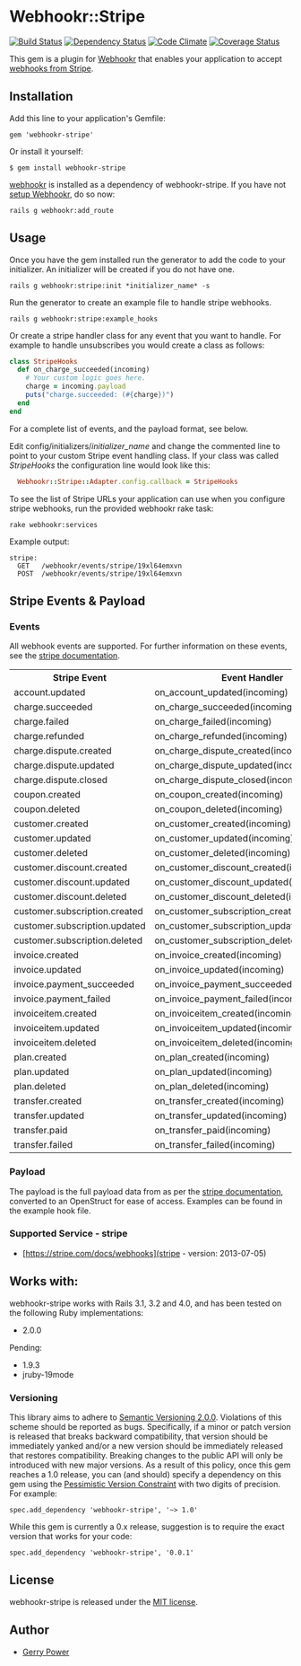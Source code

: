 # Webhookr::Stripe
[![Build Status](https://travis-ci.org/gerrypower/webhookr-stripe.png?branch=master)](https://travis-ci.org/gerrypower/webhookr-stripe)
[![Dependency Status](https://gemnasium.com/gerrypower/webhookr-stripe.png)](https://gemnasium.com/gerrypower/webhookr-stripe)
[![Code Climate](https://codeclimate.com/repos/51e8487b56b10253cd012512/badges/07b88d092c3cbc9a3873/gpa.png)](https://codeclimate.com/repos/51e8487b56b10253cd012512/feed)
[![Coverage Status](https://coveralls.io/repos/gerrypower/webhookr-stripe/badge.png)](https://coveralls.io/r/gerrypower/webhookr-stripe)

This gem is a plugin for [Webhookr](https://github.com/zoocasa/webhookr) that enables
your application to accept [webhooks from Stripe](https://stripe.com/docs/webhooks).

## Installation

Add this line to your application's Gemfile:

    gem 'webhookr-stripe'

Or install it yourself:

    $ gem install webhookr-stripe

[webhookr](https://github.com/zoocasa/webhookr) is installed as a dependency of webhookr-stripe. If you have not [setup Webhookr](https://github.com/zoocasa/webhookr#usage--setup), do so now:

```console
rails g webhookr:add_route
```

## Usage

Once you have the gem installed run the generator to add the code to your initializer.
An initializer will be created if you do not have one.

```console
rails g webhookr:stripe:init *initializer_name* -s
```

Run the generator to create an example file to handle stripe webhooks.

```console
rails g webhookr:stripe:example_hooks
```

Or create a stripe handler class for any event that you want to handle. For example
to handle unsubscribes you would create a class as follows:

```ruby
class StripeHooks
  def on_charge_succeeded(incoming)
    # Your custom logic goes here.
    charge = incoming.payload
    puts("charge.succeeded: (#{charge})")
  end
end
```

For a complete list of events, and the payload format, see below.

Edit config/initializers/*initializer_name* and change the commented line to point to
your custom Stripe event handling class. If your class was called *StripeHooks*
the configuration line would look like this:

```ruby
  Webhookr::Stripe::Adapter.config.callback = StripeHooks
```

To see the list of Stripe URLs your application can use when you configure
stripe webhooks,
run the provided webhookr rake task:

```console
rake webhookr:services
```

Example output:

```console
stripe:
  GET	/webhookr/events/stripe/19xl64emxvn
  POST	/webhookr/events/stripe/19xl64emxvn
```

## Stripe Events & Payload

### Events

All webhook events are supported. For further information on these events, see the
[stripe documentation](https://stripe.com/docs/api#event_types).

<table>
  <tr>
    <th>Stripe Event</th>
    <th>Event Handler</th>
  </tr>
  <tr>
    <td>account.updated</td>
    <td>on_account_updated(incoming)</td>
  </tr>
  <tr>
    <td>charge.succeeded</td>
    <td>on_charge_succeeded(incoming)</td>
  </tr>
  <tr>
    <td>charge.failed</td>
    <td>on_charge_failed(incoming)</td>
  </tr>
  <tr>
    <td>charge.refunded</td>
    <td>on_charge_refunded(incoming)</td>
  </tr>
  <tr>
    <td>charge.dispute.created</td>
    <td>on_charge_dispute_created(incoming)</td>
  </tr>
  <tr>
    <td>charge.dispute.updated</td>
    <td>on_charge_dispute_updated(incoming)</td>
  </tr>
  <tr>
    <td>charge.dispute.closed</td>
    <td>on_charge_dispute_closed(incoming)</td>
  </tr>
  <tr>
    <td>coupon.created</td>
    <td>on_coupon_created(incoming)</td>
  </tr>
  <tr>
    <td>coupon.deleted</td>
    <td>on_coupon_deleted(incoming)</td>
  </tr>
  <tr>
    <td>customer.created</td>
    <td>on_customer_created(incoming)</td>
  </tr>
  <tr>
    <td>customer.updated</td>
    <td>on_customer_updated(incoming)</td>
  </tr>
  <tr>
    <td>customer.deleted</td>
    <td>on_customer_deleted(incoming)</td>
  </tr>
  <tr>
    <td>customer.discount.created</td>
    <td>on_customer_discount_created(incoming)</td>
  </tr>
  <tr>
    <td>customer.discount.updated</td>
    <td>on_customer_discount_updated(incoming)</td>
  </tr>
  <tr>
    <td>customer.discount.deleted</td>
    <td>on_customer_discount_deleted(incoming)</td>
  </tr>
  <tr>
    <td>customer.subscription.created</td>
    <td>on_customer_subscription_created(incoming)</td>
  </tr>
  <tr>
    <td>customer.subscription.updated</td>
    <td>on_customer_subscription_updated(incoming)</td>
  </tr>
  <tr>
    <td>customer.subscription.deleted</td>
    <td>on_customer_subscription_deleted(incoming)</td>
  </tr>
  <tr>
    <td>invoice.created</td>
    <td>on_invoice_created(incoming)</td>
  </tr>
  <tr>
    <td>invoice.updated</td>
    <td>on_invoice_updated(incoming)</td>
  </tr>
  <tr>
    <td>invoice.payment_succeeded</td>
    <td>on_invoice_payment_succeeded(incoming)</td>
  </tr>
  <tr>
    <td>invoice.payment_failed</td>
    <td>on_invoice_payment_failed(incoming)</td>
  </tr>
  <tr>
    <td>invoiceitem.created</td>
    <td>on_invoiceitem_created(incoming)</td>
  </tr>
  <tr>
    <td>invoiceitem.updated</td>
    <td>on_invoiceitem_updated(incoming)</td>
  </tr>
  <tr>
    <td>invoiceitem.deleted</td>
    <td>on_invoiceitem_deleted(incoming)</td>
  </tr>
  <tr>
    <td>plan.created</td>
    <td>on_plan_created(incoming)</td>
  </tr>
  <tr>
    <td>plan.updated</td>
    <td>on_plan_updated(incoming)</td>
  </tr>
  <tr>
    <td>plan.deleted</td>
    <td>on_plan_deleted(incoming)</td>
  </tr>
  <tr>
    <td>transfer.created</td>
    <td>on_transfer_created(incoming)</td>
  </tr>
  <tr>
    <td>transfer.updated</td>
    <td>on_transfer_updated(incoming)</td>
  </tr>
  <tr>
    <td>transfer.paid</td>
    <td>on_transfer_paid(incoming)</td>
  </tr>
  <tr>
    <td>transfer.failed</td>
    <td>on_transfer_failed(incoming)</td>
  </tr>
</table>

### Payload

The payload is the full payload data from as per the
[stripe documentation](https://stripe.com/docs/api#event_types), converted to an OpenStruct
for ease of access. Examples can be found in the example hook file.

### <a name="supported_services"></a>Supported Service - stripe

* [https://stripe.com/docs/webhooks](stripe - version: 2013-07-05)

## <a name="works_with"></a>Works with:

webhookr-stripe works with Rails 3.1, 3.2 and 4.0, and has been tested on the following Ruby
implementations:

* 2.0.0

Pending:

* 1.9.3
* jruby-19mode

### Versioning
This library aims to adhere to [Semantic Versioning 2.0.0](http://semver.org/). Violations of this scheme should be reported as
bugs. Specifically, if a minor or patch version is released that breaks backward compatibility, that
version should be immediately yanked and/or a new version should be immediately released that restores
compatibility. Breaking changes to the public API will only be introduced with new major versions. As a
result of this policy, once this gem reaches a 1.0 release, you can (and should) specify a dependency on
this gem using the [Pessimistic Version Constraint](http://docs.rubygems.org/read/chapter/16#page74) with
two digits of precision. For example:

    spec.add_dependency 'webhookr-stripe', '~> 1.0'

While this gem is currently a 0.x release, suggestion is to require the exact version that works for your code:

    spec.add_dependency 'webhookr-stripe', '0.0.1'

## License

webhookr-stripe is released under the [MIT license](http://www.opensource.org/licenses/MIT).

## Author

* [Gerry Power](https://github.com/gerrypower)

